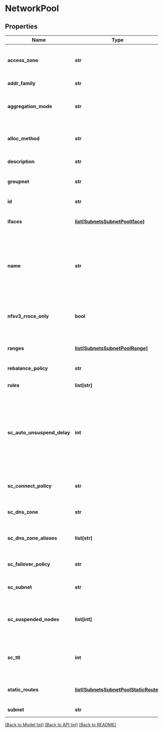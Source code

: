 # NetworkPool

## Properties
Name | Type | Description | Notes
------------ | ------------- | ------------- | -------------
**access_zone** | **str** | Name of a valid access zone to map IP address pool to the zone. | [optional] 
**addr_family** | **str** | IP address format. | [optional] 
**aggregation_mode** | **str** | OneFS supports the following NIC aggregation modes. | [optional] 
**alloc_method** | **str** | Specifies how IP address allocation is done among pool members. | [optional] 
**description** | **str** | A description of the pool. | [optional] 
**groupnet** | **str** | Name of the groupnet this pool belongs to. | [optional] 
**id** | **str** | Unique Pool ID. | [optional] 
**ifaces** | [**list[SubnetsSubnetPoolIface]**](SubnetsSubnetPoolIface.md) | List of interface members in this pool. | [optional] 
**name** | **str** | The name of the pool. It must be unique throughout the given subnet.It&#39;s a required field with POST method. | [optional] 
**nfsv3_rroce_only** | **bool** | Indicates that pool contains only RDMA RRoCE capable interfaces. | [optional] 
**ranges** | [**list[SubnetsSubnetPoolRange]**](SubnetsSubnetPoolRange.md) | List of IP address ranges in this pool. | [optional] 
**rebalance_policy** | **str** | Rebalance policy.. | [optional] 
**rules** | **list[str]** | Names of the rules in this pool. | [optional] 
**sc_auto_unsuspend_delay** | **int** | Time delay in seconds before a node which has been                 automatically unsuspended becomes usable in SmartConnect                responses for pool zones. | [optional] 
**sc_connect_policy** | **str** | SmartConnect client connection balancing policy. | [optional] 
**sc_dns_zone** | **str** | SmartConnect zone name for the pool. | [optional] 
**sc_dns_zone_aliases** | **list[str]** | List of SmartConnect zone aliases (DNS names) to the pool. | [optional] 
**sc_failover_policy** | **str** | SmartConnect IP failover policy. | [optional] 
**sc_subnet** | **str** | Name of SmartConnect service subnet for this pool. | [optional] 
**sc_suspended_nodes** | **list[int]** | List of LNNs showing currently suspended nodes in SmartConnect. | [optional] 
**sc_ttl** | **int** | Time to live value for SmartConnect DNS query responses in seconds. | [optional] 
**static_routes** | [**list[SubnetsSubnetPoolStaticRoute]**](SubnetsSubnetPoolStaticRoute.md) | List of interface members in this pool. | [optional] 
**subnet** | **str** | The name of the subnet. | [optional] 

[[Back to Model list]](../README.md#documentation-for-models) [[Back to API list]](../README.md#documentation-for-api-endpoints) [[Back to README]](../README.md)


